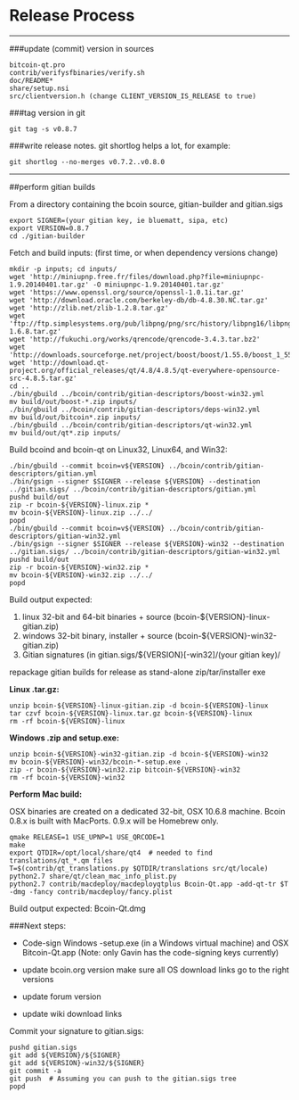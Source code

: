 Release Process
====================

* * *

###update (commit) version in sources


	bitcoin-qt.pro
	contrib/verifysfbinaries/verify.sh
	doc/README*
	share/setup.nsi
	src/clientversion.h (change CLIENT_VERSION_IS_RELEASE to true)

###tag version in git

	git tag -s v0.8.7

###write release notes. git shortlog helps a lot, for example:

	git shortlog --no-merges v0.7.2..v0.8.0

* * *

##perform gitian builds

 From a directory containing the bcoin source, gitian-builder and gitian.sigs
  
	export SIGNER=(your gitian key, ie bluematt, sipa, etc)
	export VERSION=0.8.7
	cd ./gitian-builder

 Fetch and build inputs: (first time, or when dependency versions change)

	mkdir -p inputs; cd inputs/
	wget 'http://miniupnp.free.fr/files/download.php?file=miniupnpc-1.9.20140401.tar.gz' -O miniupnpc-1.9.20140401.tar.gz'
	wget 'https://www.openssl.org/source/openssl-1.0.1i.tar.gz'
	wget 'http://download.oracle.com/berkeley-db/db-4.8.30.NC.tar.gz'
	wget 'http://zlib.net/zlib-1.2.8.tar.gz'
	wget 'ftp://ftp.simplesystems.org/pub/libpng/png/src/history/libpng16/libpng-1.6.8.tar.gz'
	wget 'http://fukuchi.org/works/qrencode/qrencode-3.4.3.tar.bz2'
	wget 'http://downloads.sourceforge.net/project/boost/boost/1.55.0/boost_1_55_0.tar.bz2'
	wget 'http://download.qt-project.org/official_releases/qt/4.8/4.8.5/qt-everywhere-opensource-src-4.8.5.tar.gz'
	cd ..
	./bin/gbuild ../bcoin/contrib/gitian-descriptors/boost-win32.yml
	mv build/out/boost-*.zip inputs/
	./bin/gbuild ../bcoin/contrib/gitian-descriptors/deps-win32.yml
	mv build/out/bitcoin*.zip inputs/
	./bin/gbuild ../bcoin/contrib/gitian-descriptors/qt-win32.yml
	mv build/out/qt*.zip inputs/

 Build bcoind and bcoin-qt on Linux32, Linux64, and Win32:
  
	./bin/gbuild --commit bcoin=v${VERSION} ../bcoin/contrib/gitian-descriptors/gitian.yml
	./bin/gsign --signer $SIGNER --release ${VERSION} --destination ../gitian.sigs/ ../bcoin/contrib/gitian-descriptors/gitian.yml
	pushd build/out
	zip -r bcoin-${VERSION}-linux.zip *
	mv bcoin-${VERSION}-linux.zip ../../
	popd
	./bin/gbuild --commit bcoin=v${VERSION} ../bcoin/contrib/gitian-descriptors/gitian-win32.yml
	./bin/gsign --signer $SIGNER --release ${VERSION}-win32 --destination ../gitian.sigs/ ../bcoin/contrib/gitian-descriptors/gitian-win32.yml
	pushd build/out
	zip -r bcoin-${VERSION}-win32.zip *
	mv bcoin-${VERSION}-win32.zip ../../
	popd

  Build output expected:

  1. linux 32-bit and 64-bit binaries + source (bcoin-${VERSION}-linux-gitian.zip)
  2. windows 32-bit binary, installer + source (bcoin-${VERSION}-win32-gitian.zip)
  3. Gitian signatures (in gitian.sigs/${VERSION}[-win32]/(your gitian key)/

repackage gitian builds for release as stand-alone zip/tar/installer exe

**Linux .tar.gz:**

	unzip bcoin-${VERSION}-linux-gitian.zip -d bcoin-${VERSION}-linux
	tar czvf bcoin-${VERSION}-linux.tar.gz bcoin-${VERSION}-linux
	rm -rf bcoin-${VERSION}-linux

**Windows .zip and setup.exe:**

	unzip bcoin-${VERSION}-win32-gitian.zip -d bcoin-${VERSION}-win32
	mv bcoin-${VERSION}-win32/bcoin-*-setup.exe .
	zip -r bcoin-${VERSION}-win32.zip bitcoin-${VERSION}-win32
	rm -rf bcoin-${VERSION}-win32

**Perform Mac build:**

  OSX binaries are created on a dedicated 32-bit, OSX 10.6.8 machine.
  Bcoin 0.8.x is built with MacPorts.  0.9.x will be Homebrew only.

	qmake RELEASE=1 USE_UPNP=1 USE_QRCODE=1
	make
	export QTDIR=/opt/local/share/qt4  # needed to find translations/qt_*.qm files
	T=$(contrib/qt_translations.py $QTDIR/translations src/qt/locale)
	python2.7 share/qt/clean_mac_info_plist.py
	python2.7 contrib/macdeploy/macdeployqtplus Bcoin-Qt.app -add-qt-tr $T -dmg -fancy contrib/macdeploy/fancy.plist

 Build output expected: Bcoin-Qt.dmg

###Next steps:

* Code-sign Windows -setup.exe (in a Windows virtual machine) and
  OSX Bitcoin-Qt.app (Note: only Gavin has the code-signing keys currently)

* update bcoin.org version
  make sure all OS download links go to the right versions

* update forum version

* update wiki download links

Commit your signature to gitian.sigs:

	pushd gitian.sigs
	git add ${VERSION}/${SIGNER}
	git add ${VERSION}-win32/${SIGNER}
	git commit -a
	git push  # Assuming you can push to the gitian.sigs tree
	popd

